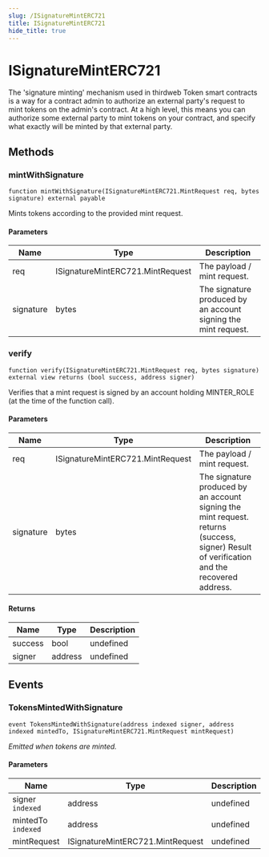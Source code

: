 ```yaml
---
slug: /ISignatureMintERC721
title: ISignatureMintERC721
hide_title: true
---
```


# ISignatureMintERC721

The &#39;signature minting&#39; mechanism used in thirdweb Token smart contracts is a way for a contract admin to authorize an external party&#39;s request to mint tokens on the admin&#39;s contract. At a high level, this means you can authorize some external party to mint tokens on your contract, and specify what exactly will be minted by that external party.

## Methods

### mintWithSignature

```solidity
function mintWithSignature(ISignatureMintERC721.MintRequest req, bytes signature) external payable
```

Mints tokens according to the provided mint request.

#### Parameters

| Name      | Type                             | Description                                                    |
| --------- | -------------------------------- | -------------------------------------------------------------- |
| req       | ISignatureMintERC721.MintRequest | The payload / mint request.                                    |
| signature | bytes                            | The signature produced by an account signing the mint request. |

### verify

```solidity
function verify(ISignatureMintERC721.MintRequest req, bytes signature) external view returns (bool success, address signer)
```

Verifies that a mint request is signed by an account holding MINTER_ROLE (at the time of the function call).

#### Parameters

| Name      | Type                             | Description                                                                                                                                |
| --------- | -------------------------------- | ------------------------------------------------------------------------------------------------------------------------------------------ |
| req       | ISignatureMintERC721.MintRequest | The payload / mint request.                                                                                                                |
| signature | bytes                            | The signature produced by an account signing the mint request. returns (success, signer) Result of verification and the recovered address. |

#### Returns

| Name    | Type    | Description |
| ------- | ------- | ----------- |
| success | bool    | undefined   |
| signer  | address | undefined   |

## Events

### TokensMintedWithSignature

```solidity
event TokensMintedWithSignature(address indexed signer, address indexed mintedTo, ISignatureMintERC721.MintRequest mintRequest)
```

_Emitted when tokens are minted._

#### Parameters

| Name               | Type                             | Description |
| ------------------ | -------------------------------- | ----------- |
| signer `indexed`   | address                          | undefined   |
| mintedTo `indexed` | address                          | undefined   |
| mintRequest        | ISignatureMintERC721.MintRequest | undefined   |
